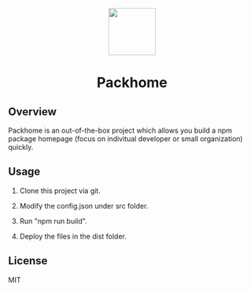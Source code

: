 <div align="center"><img src="http://img.backrunner.top/pwp_official/packhome.png" width="96"/><h1>Packhome</h1></div>

## Overview

Packhome is an out-of-the-box project which allows you build a npm package homepage (focus on indivitual developer or small organization) quickly.

## Usage

1. Clone this project via git.

2. Modify the config.json under src folder.

3. Run "npm run build".

4. Deploy the files in the dist folder.

## License

MIT
